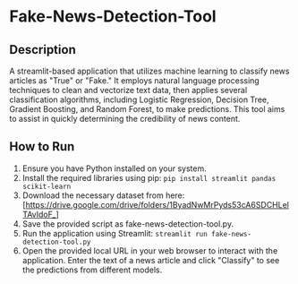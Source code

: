 # Fake-News-Detection-Tool
## Description
A streamlit-based application that utilizes machine learning to classify news articles as "True" or "Fake." It employs natural language processing techniques to clean and vectorize text data, then applies several classification algorithms, including Logistic Regression, Decision Tree, Gradient Boosting, and Random Forest, to make predictions. This tool aims to assist in quickly determining the credibility of news content.

## How to Run
1. Ensure you have Python installed on your system.
2. Install the required libraries using pip: ``` pip install streamlit pandas scikit-learn ```
3. Download the necessary dataset from here: [https://drive.google.com/drive/folders/1ByadNwMrPyds53cA6SDCHLelTAvIdoF_]
4. Save the provided script as fake-news-detection-tool.py.
5. Run the application using Streamlit: ```streamlit run fake-news-detection-tool.py```
6. Open the provided local URL in your web browser to interact with the application. Enter the text of a news article and click "Classify" to see the predictions from different models.
